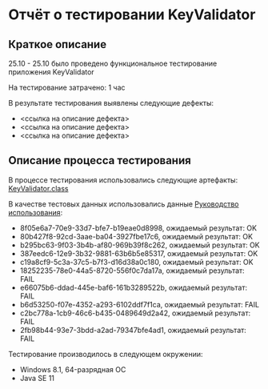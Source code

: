 # Отчёт о тестировании KeyValidator

## Краткое описание

25.10 - 25.10 было проведено функциональное тестирование приложения KeyValidator

На тестирование затрачено: 1 час

В результате тестирования выявлены следующие дефекты:
* <ссылка на описание дефекта>
* <ссылка на описание дефекта>
* <ссылка на описание дефекта>

## Описание процесса тестирования

В процессе тестирования использовались следующие артефакты:
[KeyValidator.class](artifacts/KeyValidator.class)

В качестве тестовых данных использовались данные [Руководство использования](user-manual.md):

* 8f05e6a7-70e9-33d7-bfe7-b19eae0d8998, ожидаемый результат: OK
* 80b427f8-92cd-3aae-ba04-3927fbe17c6, ожидаемый результат: OK
* b295bc63-9f03-3b4b-af80-969b39f8c262, ожидаемый результат: OK 
* 387eedc6-12e9-3b32-9881-63b6b5e85317, ожидаемый результат: OK
* c19a8cf9-5c3a-37c5-b7f3-d16d38a0c180, ожидаемый результат: OK 
* 18252235-78e0-44a5-8720-556f0c7da17a, ожидаемый результат: FAIL 
* e66075b6-ddad-445e-baf6-161b3289522b, ожидаемый результат: FAIL 
* b6d53250-f07e-4352-a293-6102ddf7f1ca, ожидаемый результат: FAIL 
* c2bc778a-1cb9-46c6-b435-0489649d2a42, ожидаемый результат: FAIL 
* 2fb98b44-93e7-3bdd-a2ad-79347bfe4ad1, ожидаемый результат: FAIL

Тестирование производилось в следующем окружении:
* Windows 8.1, 64-разрядная ОС
* Java SE 11